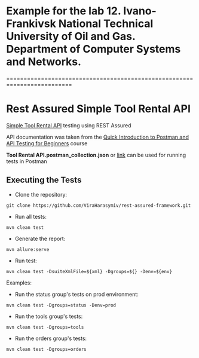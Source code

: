 # Example for the lab 12. Ivano-Frankivsk National Technical University of Oil and Gas. Department of Computer Systems and Networks.

=========================================================================

# Rest Assured Simple Tool Rental API

[Simple Tool Rental API](https://github.com/vdespa/quick-introduction-to-postman/blob/main/simple-tool-rental-api.md) testing using REST Assured

API documentation was taken from the [Quick Introduction to Postman and API Testing for Beginners](https://www.udemy.com/course/postman-crash-course-for-beginners-learn-rest-api-testing/) course

**Tool Rental API.postman_collection.json** or [link](https://elements.getpostman.com/redirect?entityId=23008621-ab564d95-b36a-474e-8f64-ccf834bf6213&entityType=collection) can be used for running tests in Postman

## Executing the Tests

- Clone the repository:
```shell
git clone https://github.com/ViraHarasymiv/rest-assured-framework.git
```
- Run all tests:
```shell
mvn clean test
```
- Generate the report:
```shell
mvn allure:serve
```
- Run test:
```shell
mvn clean test -DsuiteXmlFile=${xml} -Dgroups=${} -Denv=${env}
```
Examples:
- Run the status group's tests on prod environment:
```shell
mvn clean test -Dgroups=status -Denv=prod
```
- Run the tools group's tests:
```shell
mvn clean test -Dgroups=tools
```
- Run the orders group's tests:
```shell
mvn clean test -Dgroups=orders
```

